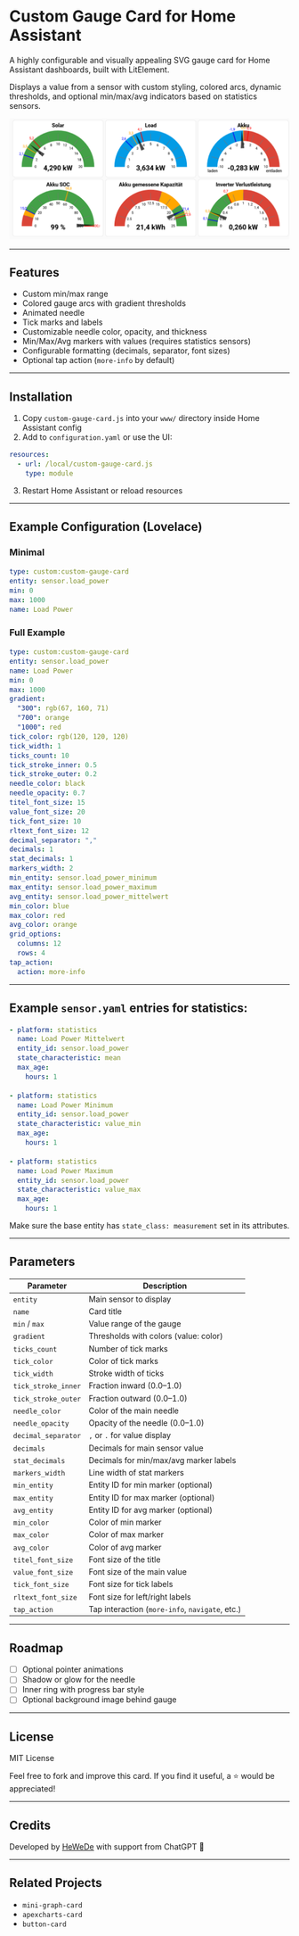 # Custom Gauge Card for Home Assistant

A highly configurable and visually appealing SVG gauge card for Home Assistant dashboards, built with LitElement.

Displays a value from a sensor with custom styling, colored arcs, dynamic thresholds, and optional min/max/avg indicators based on statistics sensors.

![Gauge Example](images/example_gauge.png)

---

## Features

* Custom min/max range
* Colored gauge arcs with gradient thresholds
* Animated needle
* Tick marks and labels
* Customizable needle color, opacity, and thickness
* Min/Max/Avg markers with values (requires statistics sensors)
* Configurable formatting (decimals, separator, font sizes)
* Optional tap action (`more-info` by default)

---

## Installation

1. Copy `custom-gauge-card.js` into your `www/` directory inside Home Assistant config
2. Add to `configuration.yaml` or use the UI:

```yaml
resources:
  - url: /local/custom-gauge-card.js
    type: module
```

3. Restart Home Assistant or reload resources

---

## Example Configuration (Lovelace)

### Minimal

```yaml
type: custom:custom-gauge-card
entity: sensor.load_power
min: 0
max: 1000
name: Load Power
```

### Full Example

```yaml
type: custom:custom-gauge-card
entity: sensor.load_power
name: Load Power
min: 0
max: 1000
gradient:
  "300": rgb(67, 160, 71)
  "700": orange
  "1000": red
tick_color: rgb(120, 120, 120)
tick_width: 1
ticks_count: 10
tick_stroke_inner: 0.5
tick_stroke_outer: 0.2
needle_color: black
needle_opacity: 0.7
titel_font_size: 15
value_font_size: 20
tick_font_size: 10
rltext_font_size: 12
decimal_separator: ","
decimals: 1
stat_decimals: 1
markers_width: 2
min_entity: sensor.load_power_minimum
max_entity: sensor.load_power_maximum
avg_entity: sensor.load_power_mittelwert
min_color: blue
max_color: red
avg_color: orange
grid_options:
  columns: 12
  rows: 4
tap_action:
  action: more-info
```

---

## Example `sensor.yaml` entries for statistics:

```yaml
- platform: statistics
  name: Load Power Mittelwert
  entity_id: sensor.load_power
  state_characteristic: mean
  max_age:
    hours: 1

- platform: statistics
  name: Load Power Minimum
  entity_id: sensor.load_power
  state_characteristic: value_min
  max_age:
    hours: 1

- platform: statistics
  name: Load Power Maximum
  entity_id: sensor.load_power
  state_characteristic: value_max
  max_age:
    hours: 1
```

Make sure the base entity has `state_class: measurement` set in its attributes.

---

## Parameters

| Parameter           | Description                                     |
| ------------------- | ----------------------------------------------- |
| `entity`            | Main sensor to display                          |
| `name`              | Card title                                      |
| `min` / `max`       | Value range of the gauge                        |
| `gradient`          | Thresholds with colors (value: color)           |
| `ticks_count`       | Number of tick marks                            |
| `tick_color`        | Color of tick marks                             |
| `tick_width`        | Stroke width of ticks                           |
| `tick_stroke_inner` | Fraction inward (0.0–1.0)                       |
| `tick_stroke_outer` | Fraction outward (0.0–1.0)                      |
| `needle_color`      | Color of the main needle                        |
| `needle_opacity`    | Opacity of the needle (0.0–1.0)                 |
| `decimal_separator` | `,` or `.` for value display                    |
| `decimals`          | Decimals for main sensor value                  |
| `stat_decimals`     | Decimals for min/max/avg marker labels          |
| `markers_width`     | Line width of stat markers                      |
| `min_entity`        | Entity ID for min marker (optional)             |
| `max_entity`        | Entity ID for max marker (optional)             |
| `avg_entity`        | Entity ID for avg marker (optional)             |
| `min_color`         | Color of min marker                             |
| `max_color`         | Color of max marker                             |
| `avg_color`         | Color of avg marker                             |
| `titel_font_size`   | Font size of the title                          |
| `value_font_size`   | Font size of the main value                     |
| `tick_font_size`    | Font size for tick labels                       |
| `rltext_font_size`  | Font size for left/right labels                 |
| `tap_action`        | Tap interaction (`more-info`, `navigate`, etc.) |

---

## Roadmap

* [ ] Optional pointer animations
* [ ] Shadow or glow for the needle
* [ ] Inner ring with progress bar style
* [ ] Optional background image behind gauge

---

## License

MIT License

Feel free to fork and improve this card. If you find it useful, a ⭐️ would be appreciated!

---

## Credits

Developed by [HeWeDe](https://github.com/HeWeDe) with support from ChatGPT 🤖

---

## Related Projects

* `mini-graph-card`
* `apexcharts-card`
* `button-card`
